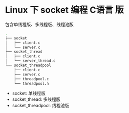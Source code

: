 # Linux 下 socket 编程 C语言 版

包含单线程版、多线程版、线程池版

```bash
.
├── socket
│   ├── client.c
│   └── server.c
├── socket_thread
│   ├── client.c
│   └── server_thread.c
└── socket_threadpool
    ├── client.c
    ├── server.c
    ├── threadpool.c
    └── threadpool.h
```

- socket: 单线程版
- socket_thread: 多线程版
- socket_threadpool: 线程池版
